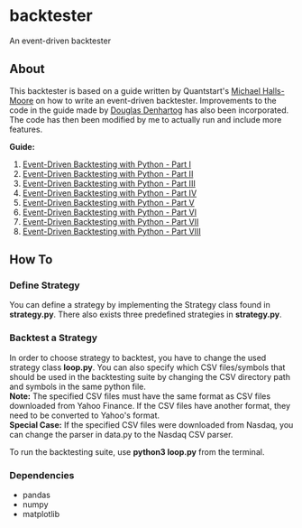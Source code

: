 # backtester
An event-driven backtester

## About
This backtester is based on a guide written by Quantstart's [Michael Halls-Moore](http://www.quantstart.com/about-mike/) on how to write an event-driven backtester. Improvements to the code in the guide made by [Douglas Denhartog](https://github.com/denhartog/quantstart-backtester) has also been incorporated. The code has then been modified by me to actually run and include more features.

**Guide:**
1. [Event-Driven Backtesting with Python - Part I](http://www.quantstart.com/articles/Event-Driven-Backtesting-with-Python-Part-I)
2. [Event-Driven Backtesting with Python - Part II](http://www.quantstart.com/articles/Event-Driven-Backtesting-with-Python-Part-II)
3. [Event-Driven Backtesting with Python - Part III](http://www.quantstart.com/articles/Event-Driven-Backtesting-with-Python-Part-III)
4. [Event-Driven Backtesting with Python - Part IV](http://www.quantstart.com/articles/Event-Driven-Backtesting-with-Python-Part-IV)
5. [Event-Driven Backtesting with Python - Part V](http://www.quantstart.com/articles/Event-Driven-Backtesting-with-Python-Part-V)
6. [Event-Driven Backtesting with Python - Part VI](http://www.quantstart.com/articles/Event-Driven-Backtesting-with-Python-Part-VI)
7. [Event-Driven Backtesting with Python - Part VII](http://www.quantstart.com/articles/Event-Driven-Backtesting-with-Python-Part-VII)
8. [Event-Driven Backtesting with Python - Part VIII](http://www.quantstart.com/articles/Event-Driven-Backtesting-with-Python-Part-VIII)

## How To
### Define Strategy
You can define a strategy by implementing the Strategy class found in **strategy.py**. There also exists three predefined strategies in **strategy.py**.

### Backtest a Strategy
In order to choose strategy to backtest, you have to change the used strategy class **loop.py**. You can also specify which CSV files/symbols that should be used in the backtesting suite by changing the CSV directory path and symbols in the same python file.  
**Note:** The specified CSV files must have the same format as CSV files downloaded from Yahoo Finance. If the CSV files have another format, they need to be converted to Yahoo's format.  
**Special Case:** If the specified CSV files were downloaded from Nasdaq, you can change the parser in data.py to the Nasdaq CSV parser.  

To run the backtesting suite, use  **python3 loop.py** from the terminal.

### Dependencies
- pandas
- numpy
- matplotlib
